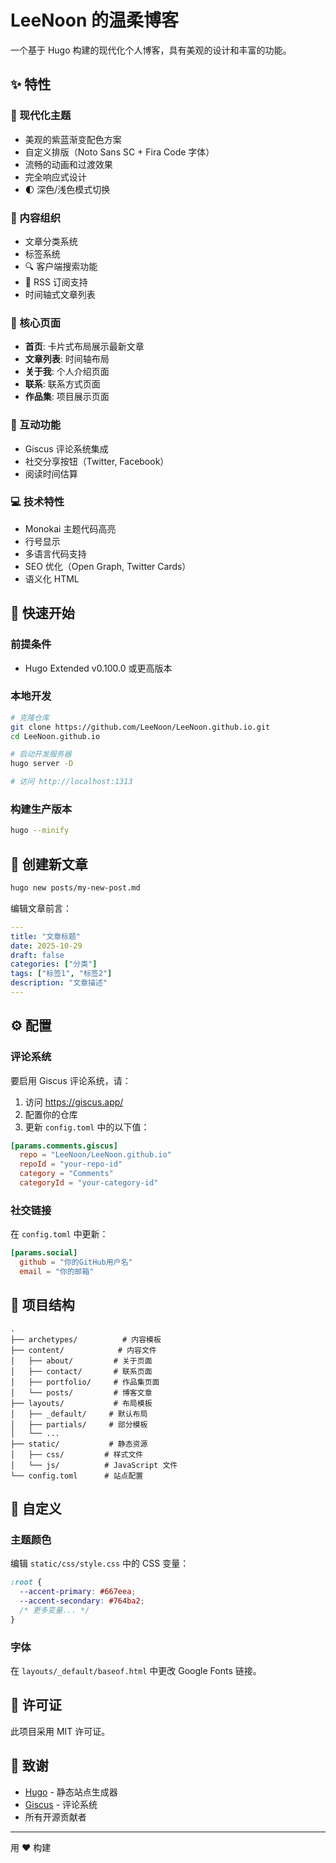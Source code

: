 # LeeNoon 的温柔博客

一个基于 Hugo 构建的现代化个人博客，具有美观的设计和丰富的功能。

## ✨ 特性

### 🎨 现代化主题
- 美观的紫蓝渐变配色方案
- 自定义排版（Noto Sans SC + Fira Code 字体）
- 流畅的动画和过渡效果
- 完全响应式设计
- 🌓 深色/浅色模式切换

### 📝 内容组织
- 文章分类系统
- 标签系统
- 🔍 客户端搜索功能
- 📡 RSS 订阅支持
- 时间轴式文章列表

### 🎯 核心页面
- **首页**: 卡片式布局展示最新文章
- **文章列表**: 时间轴布局
- **关于我**: 个人介绍页面
- **联系**: 联系方式页面
- **作品集**: 项目展示页面

### 💬 互动功能
- Giscus 评论系统集成
- 社交分享按钮（Twitter, Facebook）
- 阅读时间估算

### 💻 技术特性
- Monokai 主题代码高亮
- 行号显示
- 多语言代码支持
- SEO 优化（Open Graph, Twitter Cards）
- 语义化 HTML

## 🚀 快速开始

### 前提条件
- Hugo Extended v0.100.0 或更高版本

### 本地开发

```bash
# 克隆仓库
git clone https://github.com/LeeNoon/LeeNoon.github.io.git
cd LeeNoon.github.io

# 启动开发服务器
hugo server -D

# 访问 http://localhost:1313
```

### 构建生产版本

```bash
hugo --minify
```

## 📝 创建新文章

```bash
hugo new posts/my-new-post.md
```

编辑文章前言：

```yaml
---
title: "文章标题"
date: 2025-10-29
draft: false
categories: ["分类"]
tags: ["标签1", "标签2"]
description: "文章描述"
---
```

## ⚙️ 配置

### 评论系统

要启用 Giscus 评论系统，请：

1. 访问 https://giscus.app/
2. 配置你的仓库
3. 更新 `config.toml` 中的以下值：

```toml
[params.comments.giscus]
  repo = "LeeNoon/LeeNoon.github.io"
  repoId = "your-repo-id"
  category = "Comments"
  categoryId = "your-category-id"
```

### 社交链接

在 `config.toml` 中更新：

```toml
[params.social]
  github = "你的GitHub用户名"
  email = "你的邮箱"
```

## 📁 项目结构

```
.
├── archetypes/          # 内容模板
├── content/            # 内容文件
│   ├── about/         # 关于页面
│   ├── contact/       # 联系页面
│   ├── portfolio/     # 作品集页面
│   └── posts/         # 博客文章
├── layouts/           # 布局模板
│   ├── _default/     # 默认布局
│   ├── partials/     # 部分模板
│   └── ...
├── static/           # 静态资源
│   ├── css/         # 样式文件
│   └── js/          # JavaScript 文件
└── config.toml      # 站点配置
```

## 🎨 自定义

### 主题颜色

编辑 `static/css/style.css` 中的 CSS 变量：

```css
:root {
  --accent-primary: #667eea;
  --accent-secondary: #764ba2;
  /* 更多变量... */
}
```

### 字体

在 `layouts/_default/baseof.html` 中更改 Google Fonts 链接。

## 📄 许可证

此项目采用 MIT 许可证。

## 🙏 致谢

- [Hugo](https://gohugo.io/) - 静态站点生成器
- [Giscus](https://giscus.app/) - 评论系统
- 所有开源贡献者

---

用 ❤️ 构建
